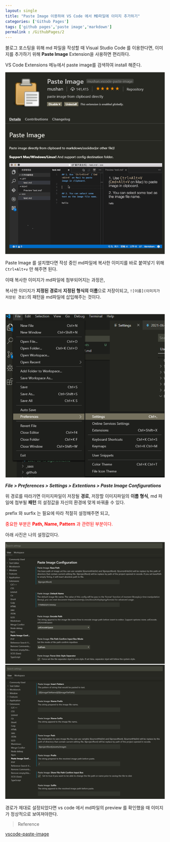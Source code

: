 ```yaml
---
layout: single
title: "Paste Image 이용하여 VS Code 에서 MD파일에 이미지 추가하기"
categories: ['Github Pages']
tags: ['github pages','paste image','markdown']
permalink : /GithubPages/2
---
```


블로그 포스팅을 위해 md 파일을 작성할 때 Visual Studio Code 를 이용한다면, 이미지를 추가하기 위해 **Paste Image** Extension을 사용하면 편리하다.

VS Code Extensions 메뉴에서 paste image를 검색하여 install 해준다.

![210615141506.png](/assets/images/210615141506.png) 

Paste Image 를 설치했다면 작성 중인 md파일에 복사한 이미지를 바로 붙여넣기 위해 `Ctrl+Alt+v` 만 해주면 된다.

이때 복사한 이미지가 md파일에 첨부되어지는 과정은, 

복사한 이미지가 **지정된 경로**에 **지정된 형식의 이름**으로 저장이되고, `![이름](이미지가 저장된 경로)`의 패턴을 md파일에 삽입해주는 것이다.

<br>

![210618161255.png](/assets/images/210618161255.png)

***File > Preferences > Settings > Extentions > Paste Image Configurations***

위 경로를 따라가면 이미지파일이 저장될 **경로**, 저장할 이미지파일의 **이름 형식**, md 파일에 첨부될 **패턴** 의 설정값을 자신의 환경에 맞게 바꿔줄 수 있다. 

prefix 와 surfix 는 필요에 따라 적절히 설정해주면 되고,

<span style="color:red">중요한 부분은 **Path, Name, Pattern** 과 관련된 부분이다.</span>

아래 사진은 나의 설정값이다.

![210618161343.png](/assets/images/210618161343.png)
![210618161404.png](/assets/images/210618161404.png)

경로가 제대로 설정되었다면 vs code 에서 md파일의 preview 를 확인했을 때 이미지가 정상적으로 보여져야한다. 

>Reference

[vscode-paste-image](https://marketplace.visualstudio.com/items?itemName=mushan.vscode-paste-image)